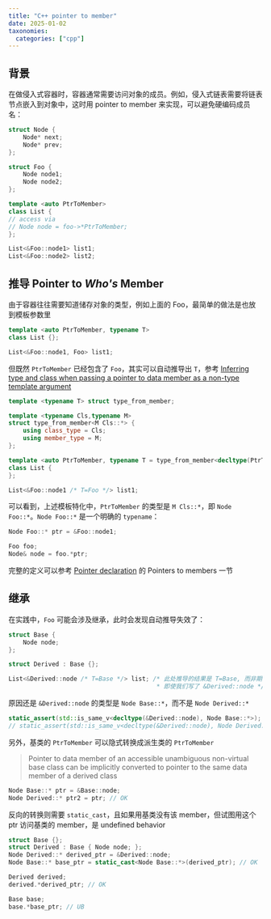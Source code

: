 ```yaml
---
title: "C++ pointer to member"
date: 2025-01-02
taxonomies:
  categories: ["cpp"]
---
```


## 背景
在做侵入式容器时，容器通常需要访问对象的成员。例如，侵入式链表需要将链表节点嵌入到对象中，这时用 pointer to member 来实现，可以避免硬编码成员名：

```c++
struct Node {
    Node* next;
    Node* prev;
};

struct Foo {
    Node node1;
    Node node2;
};

template <auto PtrToMember>
class List {
// access via
// Node node = foo->*PtrToMember;
};

List<&Foo::node1> list1;
List<&Foo::node2> list2;
```

## 推导 Pointer to *Who's* Member

由于容器往往需要知道储存对象的类型，例如上面的 Foo，最简单的做法是也放到模板参数里

```c++
template <auto PtrToMember, typename T>
class List {};

List<&Foo::node1, Foo> list1;
```

但既然 `PtrToMember` 已经包含了 `Foo`，其实可以自动推导出 `T`，参考 [Inferring type and class when passing a pointer to data member as a non-type template argument](https://stackoverflow.com/questions/65375734/inferring-type-and-class-when-passing-a-pointer-to-data-member-as-a-non-type-tem)

```c++
template <typename T> struct type_from_member;

template <typename Cls,typename M>
struct type_from_member<M Cls::*> {
    using class_type = Cls;
    using member_type = M;
};

template <auto PtrToMember, typename T = type_from_member<decltype(PtrToMember)>::class_type>
class List {
};

List<&Foo::node1 /* T=Foo */> list1;
```

可以看到，上述模板特化中，`PtrToMember` 的类型是 `M Cls::*`，即 `Node Foo::*`。`Node Foo::*` 是一个明确的 `typename`：
```c++
Node Foo::* ptr = &Foo::node1;

Foo foo;
Node& node = foo.*ptr;
```

完整的定义可以参考 [Pointer declaration](https://en.cppreference.com/w/cpp/language/pointer) 的 Pointers to members 一节

## 继承

在实践中，`Foo` 可能会涉及继承，此时会发现自动推导失效了：

```c++
struct Base {
    Node node;
};

struct Derived : Base {};

List<&Derived::node /* T=Base */> list; /* 此处推导的结果是 T=Base, 而非期望的 Derived,
                                         * 即使我们写了 &Derived::node */
```

原因还是 `&Derived::node` 的类型是 `Node Base::*`，而不是 `Node Derived::*`
```c++
static_assert(std::is_same_v<decltype(&Derived::node), Node Base::*>); // Pass
// static_assert(std::is_same_v<decltype(&Derived::node), Node Derived::*>); // Fail
```

另外，基类的 `PtrToMember` 可以隐式转换成派生类的 `PtrToMember`
> Pointer to data member of an accessible unambiguous non-virtual base class can be implicitly converted to pointer to the same data member of a derived class
```c++
Node Base::* ptr = &Base::node;
Node Derived::* ptr2 = ptr; // OK
```

反向的转换则需要 `static_cast`，且如果用基类没有该 member，但试图用这个 ptr 访问基类的 member，是 undefined behavior
```c++
struct Base {};
struct Derived : Base { Node node; };
Node Derived::* derived_ptr = &Derived::node;
Node Base::* base_ptr = static_cast<Node Base::*>(derived_ptr); // OK

Derived derived;
derived.*derived_ptr; // OK

Base base;
base.*base_ptr; // UB
```
